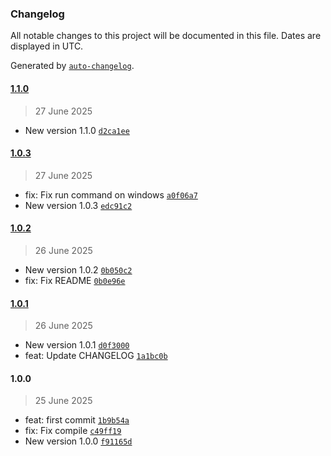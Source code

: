 ### Changelog

All notable changes to this project will be documented in this file. Dates are displayed in UTC.

Generated by [`auto-changelog`](https://github.com/CookPete/auto-changelog).

#### [1.1.0](https://github.com/Til0r/system-versions/compare/1.0.3...1.1.0)

> 27 June 2025

- New version 1.1.0 [`d2ca1ee`](https://github.com/Til0r/system-versions/commit/d2ca1ee91f3e6417f3890a179be6c842f35e2916)

#### [1.0.3](https://github.com/Til0r/system-versions/compare/1.0.2...1.0.3)

> 27 June 2025

- fix: Fix run command on windows [`a0f06a7`](https://github.com/Til0r/system-versions/commit/a0f06a7751528180706829eafa522b07e29edde8)
- New version 1.0.3 [`edc91c2`](https://github.com/Til0r/system-versions/commit/edc91c2d44af7d78181a6301b629a2205251624c)

#### [1.0.2](https://github.com/Til0r/system-versions/compare/1.0.1...1.0.2)

> 26 June 2025

- New version 1.0.2 [`0b050c2`](https://github.com/Til0r/system-versions/commit/0b050c246170748b4e2745af5ebe06285c1fd8e4)
- fix: Fix README [`0b0e96e`](https://github.com/Til0r/system-versions/commit/0b0e96e7ebf29d01b74a117da2fa139db1084aa2)

#### [1.0.1](https://github.com/Til0r/system-versions/compare/1.0.0...1.0.1)

> 26 June 2025

- New version 1.0.1 [`d0f3000`](https://github.com/Til0r/system-versions/commit/d0f3000d3588c8127ef1a8f39f77bba718e03e52)
- feat: Update CHANGELOG [`1a1bc0b`](https://github.com/Til0r/system-versions/commit/1a1bc0b9287a79a99b8bcc97dab32a0859896c93)

#### 1.0.0

> 25 June 2025

- feat: first commit [`1b9b54a`](https://github.com/Til0r/system-versions/commit/1b9b54afde86e555e26cf451706eef54f0ea434b)
- fix: Fix compile [`c49ff19`](https://github.com/Til0r/system-versions/commit/c49ff19e7fc911f9744195d6ae34108cd7e26ba7)
- New version 1.0.0 [`f91165d`](https://github.com/Til0r/system-versions/commit/f91165d0e0e5be98231b0b5f3fb8db0e51c62343)
